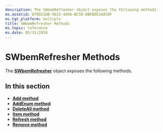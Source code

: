 ```yaml
---
description: The SWbemRefresher object exposes the following methods.
ms.assetid: D70D21DB-5623-4456-BC58-8BFB9E1A8CDF
ms.tgt_platform: multiple
title: SWbemRefresher Methods
ms.topic: reference
ms.date: 05/31/2018
---
```


# SWbemRefresher Methods

The [**SWbemRefresher**](swbemrefresher.md) object exposes the following methods.

## In this section

-   [**Add method**](swbemrefresher-add.md)
-   [**AddEnum method**](swbemrefresher-addenum.md)
-   [**DeleteAll method**](swbemrefresher-deleteall.md)
-   [**Item method**](swbemrefresher-item.md)
-   [**Refresh method**](swbemrefresher-refresh.md)
-   [**Remove method**](swbemrefresher-remove.md)

 

 




